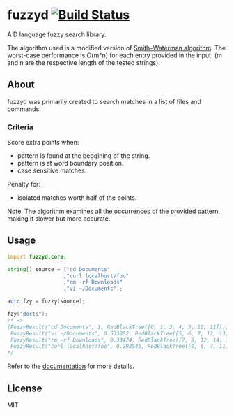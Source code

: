 # fuzzyd [![Build Status](https://travis-ci.org/fbeline/fuzzyd.svg?branch=master)](https://travis-ci.org/fbeline/fuzzyd)

A D language fuzzy search library.

The algorithm used is a modified version of [Smith–Waterman algorithm](https://en.m.wikipedia.org/wiki/Smith%E2%80%93Waterman_algorithm). The worst-case performance is O(m*n) for each entry provided in the input. (m and n are the respective length of the tested strings).

## About

fuzzyd was primarily created to search matches in a list of files and commands.

### Criteria

Score extra points when:

- pattern is found at the beggining of the string.
- pattern is at word boundary position.
- case sensitive matches.

Penalty for:

- isolated matches worth half of the points.

Note: The algorithm examines all the occurrences of the provided pattern, making it slower but more accurate.

## Usage

```d
import fuzzyd.core;

string[] source = ["cd Documents"
                  ,"curl localhost/foo"
                  ,"rm -rf Downloads"
                  ,"vi ~/Documents"];

auto fzy = fuzzy(source);

fzy("docts");
/* =>
[FuzzyResult("cd Documents", 1, RedBlackTree([0, 1, 3, 4, 5, 10, 11])),
 FuzzyResult("vi ~/Documents", 0.533052, RedBlackTree([5, 6, 7, 12, 13])),
 FuzzyResult("rm -rf Downloads", 0.33474, RedBlackTree([7, 8, 12, 14, 15])),
 FuzzyResult("curl localhost/foo", 0.292546, RedBlackTree([0, 6, 7, 11, 12, 13, 16, 17]))]
*/
```

Refer to the [documentation](https://htmlpreview.github.io/?https://github.com/fbeline/fuzzyd/blob/master/docs/core.html) for more details.

## License

MIT
